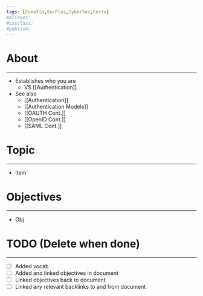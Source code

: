 ```yaml
---
tags: [CompTia,SecPlus,CyberSec,Certs]
#aliases:
#cssclass:
#publish:
---
```


# About
---
- Establishes who you are
	- VS [[Authentication]]
- See also
	- [[Authentication]]
	- [[Authentication Models]]
	- [[OAUTH Cont.]]
	- [[OpenID Cont.]]
	- [[SAML Cont.]]

# Topic
---
- Item

# Objectives
---
- Obj

# TODO (Delete when done)
---
- [ ] Added vocab
- [ ] Added and linked objectives in document
- [ ] Linked objectives back to document
- [ ] Linked any relevant backlinks to and from document